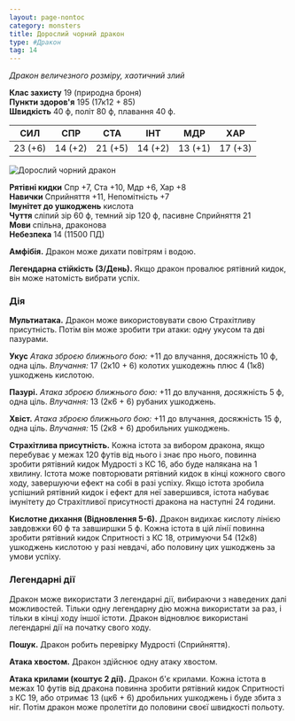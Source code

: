 ```yaml
---
layout: page-nontoc
category: monsters
title: Дорослий чорний дракон
type: #Дракон
tag: 14
---
```


_Дракон величезного розміру, хаотичний злий_

**Клас захисту** 19 (природна броня)    
**Пункти здоров'я** 195 (17к12 + 85)    
**Швидкість** 40 ф, політ 80 ф, плавання 40 ф.

| СИЛ     | СПР     | СТА     | ІНТ     | МДР     | ХАР     |
| ------- | ------- | ------- | ------- | ------- | ------- |
| 23 (+6) | 14 (+2) | 21 (+5) | 14 (+2) | 13 (+1) | 17 (+3) |

![Дорослий чорний дракон](https://www.dndbeyond.com/avatars/thumbnails/30782/337/1000/1000/638061959000854245.png)

**Рятівні кидки** Спр +7, Ста +10, Мдр +6, Хар +8    
**Навички** Сприйняття +11, Непомітність +7    
**Імунітет до ушкоджень** кислота    
**Чуття** сліпий зір 60 ф, темний зір 120 ф, пасивне Сприйняття 21    
**Мови** спільна, драконова    
**Небезпека** 14 (11500 ПД)

**Амфібія.** Дракон може дихати повітрям і водою.    

**Легендарна стійкість (3/День).** Якщо дракон провалює рятівний кидок, він може натомість вибрати успіх.

### Дія
**Мультиатака.** Дракон може використовувати свою Страхітливу присутність. Потім він може зробити три атаки: одну укусом та дві пазурами.    

**Укус** _Атака зброєю ближнього бою:_ +11 до влучання, досяжність 10 ф, одна ціль. _Влучання:_ 17 (2к10 + 6) колотих ушкодежнь плюс 4 (1к8) ушкоджень кислотою.    

**Пазурі.** _Атака зброєю ближнього бою:_ +11 до влучання, досяжність 5 ф, одна ціль. _Влучання:_ 13 (2к6 + 6) рубаних ушкоджень.    

**Хвіст.** _Атака зброєю ближнього бою:_ +11 до влучання, досяжність 15 ф, одна ціль. _Влучання:_ 15 (2к8 + 6) дробильних ушкоджень.    

**Страхітлива присутність.** Кожна істота за вибором дракона, якщо перебуває у межах 120 футів від нього і знає про нього, повинна зробити рятівний кидок Мудрості з КС 16, або буде налякана на 1 хвилину. Істота може повторювати рятівний кидок в кінці кожного свого ходу, завершуючи ефект на собі в разі успіху. Якщо істота зробила успішний рятівний кидок і ефект для неї завершився, істота набуває імунітету до Страхітливої присутності дракона на наступні 24 години.    

**Кислотне дихання (Відновлення 5-6).** Дракон видихає кислоту лінією завдовжки 60 ф та завширшки 5 ф. Кожна істота в цій лінії повинна зробити рятівний кидок Спритності з КС 18, отримуючи 54 (12к8) ушкоджень кислотою у разі невдачі, або половину цих ушкоджень за умови успіху.

### Легендарні дії
Дракон може використати 3 легендарні дії, вибираючи з наведених далі можливостей. Тільки одну легендарну дію можна використати за раз, і тільки в кінці ходу іншої істоти. Дракон відновлює використані легендарні дії на початку свого ходу.    

**Пошук.** Дракон робить перевірку Мудрості (Сприйняття).    

**Атака хвостом.** Дракон здійснює одну атаку хвостом.    

**Атака крилами (коштує 2 дії).** Дракон б'є крилами. Кожна істота в межах 10 футів від дракона повинна зробити рятівний кидок Спритності з КС 19, або отримає 13 (цк6 + 6) дробильних ушкоджень і буде збита з ніг. Потім дракон може пролетіти до половини своєї швидкості польоту.
